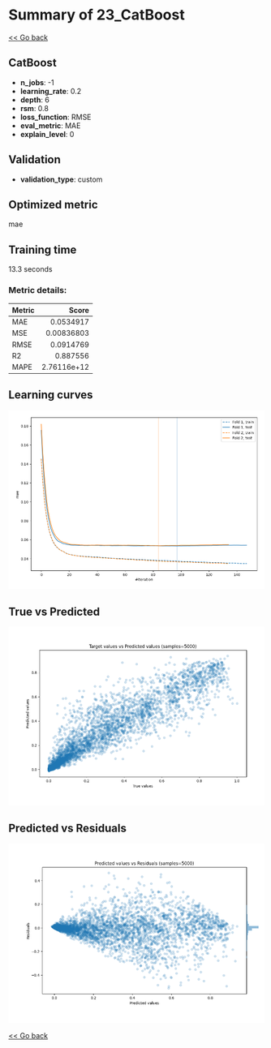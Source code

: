 # Summary of 23_CatBoost

[<< Go back](../README.md)


## CatBoost
- **n_jobs**: -1
- **learning_rate**: 0.2
- **depth**: 6
- **rsm**: 0.8
- **loss_function**: RMSE
- **eval_metric**: MAE
- **explain_level**: 0

## Validation
 - **validation_type**: custom

## Optimized metric
mae

## Training time

13.3 seconds

### Metric details:
| Metric   |       Score |
|:---------|------------:|
| MAE      | 0.0534917   |
| MSE      | 0.00836803  |
| RMSE     | 0.0914769   |
| R2       | 0.887556    |
| MAPE     | 2.76116e+12 |



## Learning curves
![Learning curves](learning_curves.png)
## True vs Predicted

![True vs Predicted](true_vs_predicted.png)


## Predicted vs Residuals

![Predicted vs Residuals](predicted_vs_residuals.png)



[<< Go back](../README.md)
